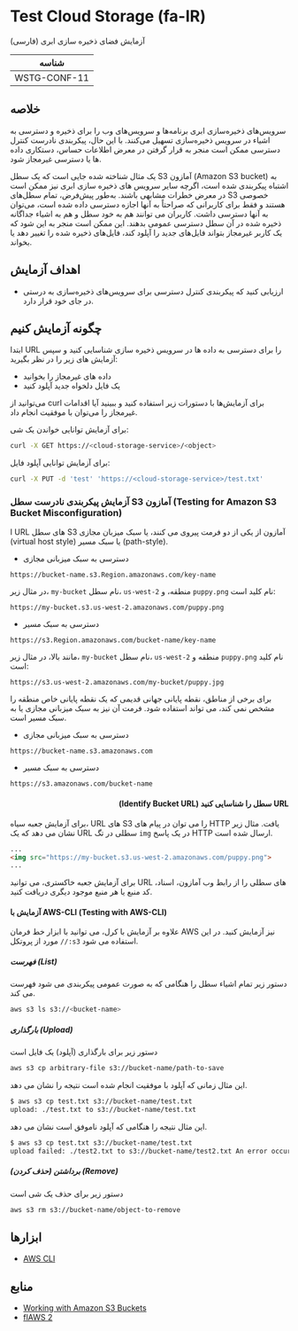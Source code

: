 # Test Cloud Storage (fa-IR)

آزمایش فضای ذخیره سازی ابری (فارسی)

|شناسه          |
|------------|
|WSTG-CONF-11|

## خلاصه

سرویس‌های ذخیره‌سازی ابری برنامه‌ها و سرویس‌های وب را برای ذخیره و دسترسی به اشیاء در سرویس ذخیره‌سازی تسهیل می‌کنند. با این حال، پیکربندی نادرست کنترل دسترسی ممکن است منجر به قرار گرفتن در معرض اطلاعات حساس، دستکاری داده ها یا دسترسی غیرمجاز شود.

یک مثال شناخته شده جایی است که یک سطل S3 آمازون (Amazon S3 bucket) به اشتباه پیکربندی شده است، اگرچه سایر سرویس های ذخیره سازی ابری نیز ممکن است در معرض خطرات مشابهی باشند. به‌طور پیش‌فرض، تمام سطل‌های S3 خصوصی هستند و فقط برای کاربرانی که صراحتاً به آنها اجازه دسترسی داده شده است، می‌توان به آنها دسترسی داشت. کاربران می توانند هم به خود سطل و هم به اشیاء جداگانه ذخیره شده در آن سطل دسترسی عمومی بدهند. این ممکن است منجر به این شود که یک کاربر غیرمجاز بتواند فایل‌های جدید را آپلود کند، فایل‌های ذخیره شده را تغییر دهد یا بخواند.

## اهداف آزمایش

- ارزیابی کنید که پیکربندی کنترل دسترسی برای سرویس‌های ذخیره‌سازی به درستی در جای خود قرار دارد.

## چگونه آزمایش کنیم

ابتدا URL را برای دسترسی به داده ها در سرویس ذخیره سازی شناسایی کنید و سپس آزمایش های زیر را در نظر بگیرید:

- داده های غیرمجاز را بخوانید
- یک فایل دلخواه جدید آپلود کنید

می‌توانید از curl برای آزمایش‌ها با دستورات زیر استفاده کنید و ببینید آیا اقدامات غیرمجاز را می‌توان با موفقیت انجام داد.

برای آزمایش توانایی خواندن یک شی:

```bash
curl -X GET https://<cloud-storage-service>/<object>
```

برای آزمایش توانایی آپلود فایل:

```bash
curl -X PUT -d 'test' 'https://<cloud-storage-service>/test.txt'
```

### آزمایش پیکربندی نادرست سطل S3 آمازون (Testing for Amazon S3 Bucket Misconfiguration)

ا URL های سطل S3 آمازون از یکی از دو فرمت پیروی می کنند، یا سبک میزبان مجازی (virtual host style) یا سبک مسیر (path-style).

- دسترسی به سبک میزبانی مجازی

```text
https://bucket-name.s3.Region.amazonaws.com/key-name
```

در مثال زیر، `my-bucket` نام سطل، `us-west-2` منطقه، و `puppy.png` نام کلید است:

```text
https://my-bucket.s3.us-west-2.amazonaws.com/puppy.png
```

- دسترسی به سبک مسیر

```text
https://s3.Region.amazonaws.com/bucket-name/key-name
```

مانند بالا، در مثال زیر، `my-bucket` نام سطل، `us-west-2` منطقه و `puppy.png` نام کلید است:

```text
https://s3.us-west-2.amazonaws.com/my-bucket/puppy.jpg
```

برای برخی از مناطق، نقطه پایانی جهانی قدیمی که یک نقطه پایانی خاص منطقه را مشخص نمی کند، می تواند استفاده شود. فرمت آن نیز به سبک میزبانی مجازی یا به سبک مسیر است.

- دسترسی به سبک میزبانی مجازی

```text
https://bucket-name.s3.amazonaws.com
```

- دسترسی به سبک مسیر

```text
https://s3.amazonaws.com/bucket-name
```

#### <div dir="rtl" align="right">URL سطل را شناسایی کنید (Identify Bucket URL)</div>

برای آزمایش جعبه سیاه، URL های S3 را می توان در پیام های HTTP یافت. مثال زیر نشان می دهد که یک URL سطلی در تگ `img` در یک پاسخ HTTP ارسال شده است.

```html
...
<img src="https://my-bucket.s3.us-west-2.amazonaws.com/puppy.png">
...
```

برای آزمایش جعبه خاکستری، می توانید URL های سطلی را از رابط وب آمازون، اسناد، کد منبع یا هر منبع موجود دیگری دریافت کنید.

#### آزمایش با AWS-CLI &#x202b;(Testing with AWS-CLI)

علاوه بر آزمایش با کرل، می توانید با ابزار خط فرمان AWS نیز آزمایش کنید. در این مورد از پروتکل `//:s3` استفاده می شود.

##### فهرست (List)

دستور زیر تمام اشیاء سطل را هنگامی که به صورت عمومی پیکربندی می شود فهرست می کند.

```bash
aws s3 ls s3://<bucket-name>
```

##### بارگذاری (Upload)

دستور زیر برای بارگذاری (آپلود) یک فایل است

```bash
aws s3 cp arbitrary-file s3://bucket-name/path-to-save
```

این مثال زمانی که آپلود با موفقیت انجام شده است نتیجه را نشان می دهد.

```bash
$ aws s3 cp test.txt s3://bucket-name/test.txt
upload: ./test.txt to s3://bucket-name/test.txt
```

این مثال نتیجه را هنگامی که آپلود ناموفق است نشان می دهد.

```bash
$ aws s3 cp test.txt s3://bucket-name/test.txt
upload failed: ./test2.txt to s3://bucket-name/test2.txt An error occurred (AccessDenied) when calling the PutObject operation: Access Denied
```

##### برداشتن (حذف کردن) (Remove)

دستور زیر برای حذف یک شی است

```bash
aws s3 rm s3://bucket-name/object-to-remove
```

## ابزارها

- [AWS CLI](https://aws.amazon.com/cli/)

## منابع

- [Working with Amazon S3 Buckets](https://docs.aws.amazon.com/AmazonS3/latest/dev/UsingBucket.html)
- [flAWS 2](http://flaws2.cloud)
